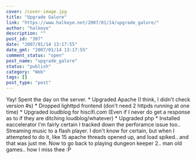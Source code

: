 ```yaml
---
cover: /cover-image.jpg
title: "Upgrade Galore"
link: "https://www.halkeye.net/2007/01/14/upgrade_galore/"
author: "halkeye"
description: ""
post_id: "307"
date: "2007/01/14 13:17:55"
date_gmt: "2007/01/14 13:17:55"
comment_status: "open"
post_name: "upgrade_galore"
status: "publish"
category: "Web"
tags: []
post_type: "post"
---
```


Yay! Spent the day on the server. * Upgraded Apache (I think, I didn't check version #s) * Dropped lighttpd frontend (don't need 2 httpds running at one time) * Upgraded loudblog for hiscifi.com (Even if I never do get a response as to if they are ditching loudblog/whatever) * Upgraded php * Installed eaccelerator I'm fairly certain I tracked down the perforamce issue too.. Streaming music to a flash player. I don't know for certain, but when I attempted to do it, like 15 apache threads opened up, and load spiked.. and that was just me. Now to go back to playing dungeon keeper 2.. man old games.. how I miss thee :P